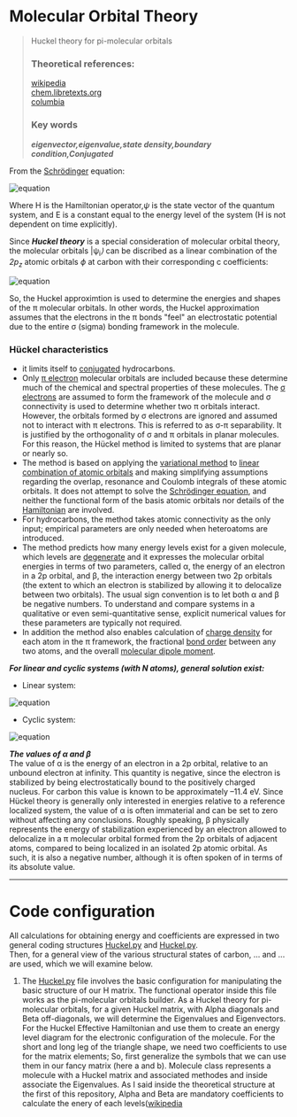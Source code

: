 # Molecular Orbital Theory
> Huckel theory for pi-molecular orbitals
> ### Theoretical references:
> <a href="https://en.wikipedia.org/wiki/H%C3%BCckel_method">wikipedia</a><br>
> <a href="https://chem.libretexts.org/Bookshelves/Inorganic_Chemistry/Map%3A_Inorganic_Chemistry_(Housecroft)/04%3A_Experimental_techniques/4.13%3A_Computational_Methods/4.13C%3A_H%C3%BCckel_MO_Theory#:~:text=The%20H%C3%BCckel%20approximation%20is%20used,the%20the%20%CF%83%2Dbonding%20framework.">chem.libretexts.org</a><br>
> <a href="http://www.columbia.edu/itc/chemistry/chem-c2407_archive/recitations/huckel.pdf">columbia</a><br>
> ### Key words
> ***eigenvector,eigenvalue,state density,boundary condition,Conjugated***

From the <a href="https://en.wikipedia.org/wiki/Schr%C3%B6dinger_equation">Schrödinger</a> equation:

![equation](https://latex.codecogs.com/gif.latex?\hat{H}&space;\vert&space;\Psi_{i}&space;\rangle&space;=&space;E_{i}&space;\vert&space;\Psi_{i}&space;\rangle)

Where H is the Hamiltonian operator,<semantics><mstyle displaystyle="true" scriptlevel="0"><mi><em>&#x03C8;<!-- ψ --></em></mi></mstyle></semantics> is the state vector of the quantum system, and E is a constant equal to the energy level of the system (H is not dependent on time explicitly).

Since ***Huckel theory*** is a special consideration of molecular orbital theory, the molecular orbitals <semantics><mstyle displaystyle="true" scriptlevel="0"><mo fence="false" stretchy="false">|</mo><mi mathvariant="bold">&#x03C8;<!-- ψ --><sub>i</sub></mi><mo fence="false" stretchy="false"><em>&#x27E9;<!-- ⟩ --></em></mo></mstyle></semantics> can be discribed as a linear combination of the <em>2p<sub>z</sub></em> atomic orbitals <semantics><mstyle displaystyle="true" scriptlevel="0"><mi><em>&straightphi;<!-- ψ --></em></mi></mstyle></semantics> at carbon with their corresponding c coefficients:

![equation](https://latex.codecogs.com/gif.latex?{\psi_{i}}=\sum_{i=1}^{n}&space;c_{i}&space;\phi_{i})

So, the Huckel approximtion is used to determine the energies and shapes of the π molecular orbitals. In other words, the Huckel approximation assumes that the electrons in the π bonds "feel" an electrostatic potential due to the entire σ (sigma) bonding framework in the molecule.

### Hückel characteristics
- it limits itself to <a href="https://en.wikipedia.org/wiki/Conjugated_system">conjugated</a> hydrocarbons.
- Only <a href="https://en.wikipedia.org/wiki/Pi_bond">π electron</a> molecular orbitals are included because these determine much of the chemical and spectral properties of these molecules. The <a href="https://en.wikipedia.org/wiki/Sigma_bond">σ electrons</a> are assumed to form the framework of the molecule and σ connectivity is used to determine whether two π orbitals interact. However, the orbitals formed by σ electrons are ignored and assumed not to interact with π electrons. This is referred to as σ-π separability. It is justified by the orthogonality of σ and π orbitals in planar molecules. For this reason, the Hückel method is limited to systems that are planar or nearly so.
- The method is based on applying the <a href="https://en.wikipedia.org/wiki/Variational_method_(quantum_mechanics)">variational method</a> to <a href="https://en.wikipedia.org/wiki/Linear_combination_of_atomic_orbitals">linear combination of atomic orbitals</a> and making simplifying assumptions regarding the overlap, resonance and Coulomb integrals of these atomic orbitals. It does not attempt to solve the <a href="https://en.wikipedia.org/wiki/Schr%C3%B6dinger_equation">Schrödinger equation</a>, and neither the functional form of the basis atomic orbitals nor details of the <a href="https://en.wikipedia.org/wiki/Hamiltonian_(quantum_mechanics)">Hamiltonian</a> are involved.
- For hydrocarbons, the method takes atomic connectivity as the only input; empirical parameters are only needed when heteroatoms are introduced.
- The method predicts how many energy levels exist for a given molecule, which levels are <a href="https://en.wikipedia.org/wiki/Degenerate_energy_levels">degenerate</a> and it expresses the molecular orbital energies in terms of two parameters, called α, the energy of an electron in a 2p orbital, and β, the interaction energy between two 2p orbitals (the extent to which an electron is stabilized by allowing it to delocalize between two orbitals). The usual sign convention is to let both α and β be negative numbers. To understand and compare systems in a qualitative or even semi-quantitative sense, explicit numerical values for these parameters are typically not required.
- In addition the method also enables calculation of <a href="https://en.wikipedia.org/wiki/Charge_density">charge density</a> for each atom in the π framework, the fractional <a href="https://en.wikipedia.org/wiki/Bond_order">bond order</a> between any two atoms, and the overall <a href="https://en.wikipedia.org/wiki/Dipole#Molecular_dipoles">molecular dipole moment</a>.

***For linear and cyclic systems (with N atoms), general solution exist:***
- Linear system:  

![equation](https://latex.codecogs.com/gif.latex?{\displaystyle&space;E_{k}=\alpha&space;&plus;2\beta&space;\cos&space;{\frac&space;{(k&plus;1)\pi&space;}{N&plus;1}}\quad&space;(k=0,1,\ldots&space;,N-1)})

- Cyclic system:

 ![equation](https://latex.codecogs.com/gif.latex?{\displaystyle&space;E_{k}=\alpha&space;&plus;2\beta&space;\cos&space;{\frac&space;{2k\pi&space;}{N}}\quad&space;(k=0,1,\ldots&space;,\lfloor&space;N/2\rfloor&space;)})

 ***The values of α and β***<br>
 The value of α is the energy of an electron in a 2p orbital, relative to an unbound electron at infinity. This quantity is negative, since the electron is stabilized by being electrostatically bound to the positively charged nucleus. For carbon this value is known to be approximately –11.4 eV. Since Hückel theory is generally only interested in energies relative to a reference localized system, the value of α is often immaterial and can be set to zero without affecting any conclusions. Roughly speaking, β physically represents the energy of stabilization experienced by an electron allowed to delocalize in a π molecular orbital formed from the 2p orbitals of adjacent atoms, compared to being localized in an isolated 2p atomic orbital. As such, it is also a negative number, although it is often spoken of in terms of its absolute value.<hr>

# Code configuration

All calculations for obtaining energy and coefficients are expressed in two general coding structures [Huckel.py](https://github.com/SMNIK/Molecular-Orbital-Theory/Huckel.py) and [Huckel.py](https://github.com/SMNIK/Molecular-Orbital-Theory/Graphene.py).<br>
Then, for a general view of the various structural states of carbon, ... and ... are used, which we will examine below. 



1. The [Huckel.py](https://github.com/SMNIK/Molecular-Orbital-Theory/Huckel.py) file involves the basic configuration for manipulating the basic structure of our H matrix. The functional operator inside this file works as the pi-molecular orbitals builder. As a Huckel theory for pi-molecular orbitals, for a given Huckel matrix, with Alpha diagonals and Beta off-diagonals, we will determine the Eigenvalues and Eigenvectors. For the Huckel Effective Hamiltonian and use them to create an energy level diagram for the electronic configuration of the molecule. For the short and long leg of the triangle shape, we need two coefficients to use for the matrix elements; So, first generalize the symbols that we can use them in our fancy matrix (here a and b). Molecule class represents	a molecule with a Huckel matrix and associated methodes and inside associate the Eigenvalues. As I said inside the theoretical structure at the first of this repository, Alpha and Beta are mandatory coefficients to calculate the enery of each levels([wikipedia](https://en.wikipedia.org/wiki/H%C3%BCckel_method">wikipedia)
